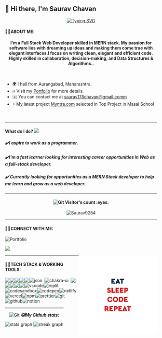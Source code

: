 
## 👋 Hi there, I'm Saurav Chavan
<!---[<div align="center">![Typing SVG](https://readme-typing-svg.demolab.com?font=Fira+Code&weight=800&size=35&pause=1000&color=25DDF7&background=B3FFE500&center=true&random=false&width=750&lines=Hey++there+%2C+I'm+Saurav+Chavan)</div>](https://git.io/typing-svg) --->
[<div align="center">![Typing SVG](https://readme-typing-svg.demolab.com?font=Fira+Code&weight=800&pause=1000&color=F7517A&background=B3FFE500&center=true&random=false&width=435&lines=Full+Stack+Web+Developer;1500%2B+Hours+of+Coding+Experience;700%2B+DSA+Questions+Solved)</div>](https://git.io/typing-svg)

 #### 👨‍💻ABOUT ME:
<h4 align="center">
I'm a Full Stack Web Developer skilled in MERN stack. My passion for software lies with dreaming up ideas and making them come true with elegant interfaces.I focus on writing clean, elegant and efficient code. Highly skilled in collaboration, decision-making, and Data Structures & Algorithms..</h4>
<br/>

* 🌍  I hail from Aurangabad, Maharashtra.
* 🔥  Visit my [Portfolio](https://saurav9284.github.io) for more details.
* ✉️  You can contact me at [saurav178chavan@gmail.comm](mailto:saurav178chavan@gmail.com)
* ⭐ My latest project [Myntra.com](https://saurav01myntra.netlify.app/) selected in Top      Project in Masai School
<br />
<hr>

 #### What do I do? <img src="https://media.giphy.com/media/XGma2iRIHTKkwqRkFl/giphy.gif" width="50"></h3>

<h5>✔️I aspire to work as a programmer.</h4>

<h5>✔️I'm a fast learner looking for interesting career opportunities in Web as a full-stack developer.</h4>

<h5>✔️ Currently looking for opportunities as a MERN Stack developer to help me learn and grow as a web developer.</h4>

<hr>

<h4 align="center"><img src="https://media.giphy.com/media/W5eoZHPpUx9sapR0eu/giphy.gif" width="30px" alt="Git"/>&nbsp;Visitor's count :eyes:</h4>

<p align="center"><img src="https://profile-counter.glitch.me/{Saurav9284}/count.svg" alt="Saurav9284" :: Visitor's Count" /></p>

<hr>

 #### 👨‍💻CONNECT WITH ME:

![Portfolio](https://github.com/Saurav9284/Unite-6-Project-Gem-Garden/assets/135011685/2cebc2f4-07ac-40f9-b845-10f5322c32d5)

<p align="left">
  <a href="https://saurav9284.github.io">
    <img align="left" src="https://encrypted-tbn0.gstatic.com/images?q=tbn:ANd9GcTqx2RrK8Eje0ohUMNvb--Dl5KJIrb8R1sSJA&usqp=CAU" width="32px"  />
  </a>
  <a href="https://www.linkedin.com/in/saurav-chavan/" target="https://www.linkedin.com/in/saurav-chavan/">
  <img align="center" src="https://img.shields.io/badge/-LinkedIn-0e76a8?style=for-the-badge&logo=Linkedin&logoColor=white" alt="" />
  </a>
</p>

<img src ="https://github.com/shivam-singh-au17/shivam-singh-au17/blob/main/Images/imhd.gif?raw=true" align="right" width="260" height="260" />

<hr>

 #### 👨‍💻TECH STACK & WORKING TOOLS:
 
<p>
<div align="center" style="display: flex; flex-wrap: wrap;">
<img src="https://img.shields.io/badge/react-%2320232a.svg?style=for-the-badge&logo=react&logoColor=%2361DAFB" />
<img src="https://img.shields.io/badge/React_Router-CA4245?style=for-the-badge&logo=react-router&logoColor=white" />
<img src="https://img.shields.io/badge/redux-%23593d88.svg?style=for-the-badge&logo=redux&logoColor=white" />
<img src="https://img.shields.io/badge/HTML5-E34F26?style=for-the-badge&logo=html5&logoColor=white" />
<img src="https://img.shields.io/badge/CSS3-1572B6?style=for-the-badge&logo=css3&logoColor=white" />
<img src="https://img.shields.io/badge/json-5E5C5C?style=for-the-badge&logo=json&logoColor=white" alt="json" />&nbsp;&nbsp;
<img src="https://img.shields.io/badge/Chakra--UI-319795?style=for-the-badge&logo=chakra-ui&logoColor=white" alt="chakra-ui" />&nbsp;&nbsp;
<img src="https://img.shields.io/badge/JavaScript-323330?style=for-the-badge&logo=javascript&logoColor=F7DF1E" />
<img src="https://img.shields.io/badge/java-%23ED8B00.svg?style=for-the-badge&logo=java&logoColor=white" />
<img src="https://img.shields.io/badge/npm-CB3837?style=for-the-badge&logo=npm&logoColor=white" />
<img src="https://img.shields.io/badge/GitHub-100000?style=for-the-badge&logo=github&logoColor=white" />
<img src="https://img.shields.io/badge/GIT-E44C30?style=for-the-badge&logo=git&logoColor=white" />
<img src="https://img.shields.io/badge/VSCode-0078D4?style=for-the-badge&logo=visual%20studio%20code&logoColor=white" alt="vscode" />
<img src="https://img.shields.io/badge/replit-667881?style=for-the-badge&logo=replit&logoColor=white" alt="replit" />
<img src="https://img.shields.io/badge/Codesandbox-000000?style=for-the-badge&logo=CodeSandbox&logoColor=white" alt="codesandbox" />
<img src="https://img.shields.io/badge/Codepen-000000?style=for-the-badge&logo=codepen&logoColor=white" alt="codepen" />
<img src="https://img.shields.io/badge/Netlify-00C7B7?style=for-the-badge&logo=netlify&logoColor=white" alt="netlify" />
<img src="https://img.shields.io/badge/Vercel-000000?style=for-the-badge&logo=vercel&logoColor=white" alt="vercel" />
<img src="https://img.shields.io/badge/NPM-%23000000.svg?style=for-the-badge&logo=npm&logoColor=white" alt="npm"/>
<img src="https://img.shields.io/badge/prettier-1A2C34?style=for-the-badge&logo=prettier&logoColor=white" alt="prettier" />
<img src="https://img.shields.io/badge/Git-f44d27?style=for-the-badge&logo=git&logoColor=white" alt="git"/>
<img src="https://img.shields.io/badge/GitHub-100000?style=for-the-badge&logo=github&logoColor=white" alt="github"/>
<img src="https://img.shields.io/badge/Notion-000000?style=for-the-badge&logo=notion&logoColor=white" alt="notion" />
<div/>
</p>
  
<hr>

<p align="center">
<img src="https://media.giphy.com/media/W5eoZHPpUx9sapR0eu/giphy.gif" width="30px" alt="Git"/>&nbsp;<i><b>🐱My Github stats:</b></i> 
</p>
<div align="center">
<img src="https://github-readme-stats.vercel.app/api?username=Saurav9284&hide_title=false&hide_rank=false&show_icons=true&include_all_commits=true&count_private=true&disable_animations=false&theme=default&locale=en&hide_border=true&order=1" height="150" alt="stats graph"  />
  <img src="https://streak-stats.demolab.com?user=Saurav9284&locale=en&mode=daily&theme=default&hide_border=true&border_radius=5&order=3" height="150" alt="streak graph"  />
</div>
